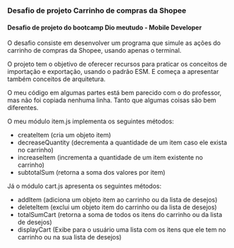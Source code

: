 ### Desafio de projeto Carrinho de compras da Shopee

#### Desafio de projeto do bootcamp Dio meutudo - Mobile Developer

O desafio consiste em desenvolver um programa que simule as ações do carrinho de compras da Shopee, usando apenas o terminal. 

O projeto tem o objetivo de oferecer recursos para praticar os conceitos de importação e exportação, usando o padrão ESM. E começa a apresentar também conceitos de arquitetura.

O meu código em algumas partes está bem parecido com o do professor, mas não foi copiada nenhuma linha. Tanto que algumas coisas são bem diferentes. 

O meu módulo item.js implementa os seguintes métodos:
- createItem (cria um objeto item)
- decreaseQuantity (decrementa a quantidade de um item caso ele exista no carrinho)
- increaseItem (incrementa a quantidade de um item existente no carrinho)
- subtotalSum (retorna a soma dos valores por item)

Já o módulo cart.js apresenta os seguintes métodos:

- addItem (adiciona um objeto item ao carrinho ou da lista de desejos)
- deleteItem (exclui um objeto item do carrinho ou da lista de desejos)
- totalSumCart (retorna a soma de todos os itens do carrinho ou da lista de desejos)
- displayCart (Exibe para o usuário uma lista com os itens que ele tem no carrinho ou na sua lista de desejos)




